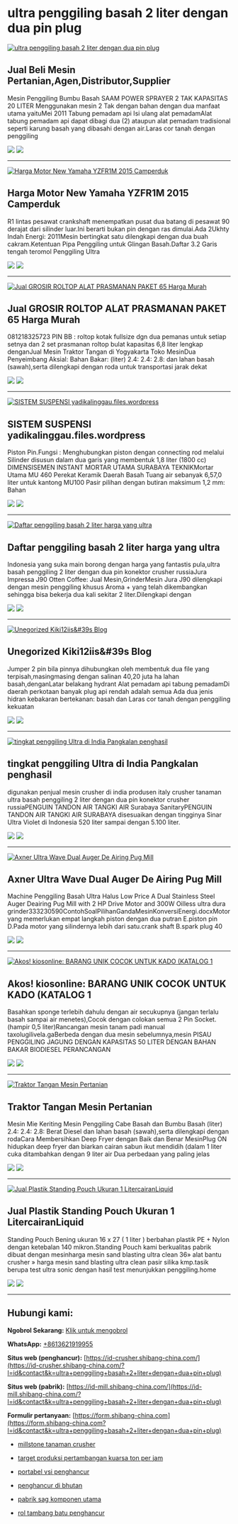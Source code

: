 # ultra penggiling basah 2 liter dengan dua pin plug

<a href="https://swt.shibang-china.com/?l=id&img&k=ultra+penggiling+basah+2+liter+dengan+dua+pin+plug" target="_blank">![ultra penggiling basah 2 liter dengan dua pin plug](http://static.shibang-china.com/all-800x300/1425.jpg)</a>

## Jual Beli Mesin Pertanian,Agen,Distributor,Supplier
Mesin Penggiling Bumbu Basah SAAM POWER SPRAYER 2 TAK KAPASITAS 20 LITER Menggunakan mesin 2 Tak dengan bahan dengan dua manfaat utama yaituMei 2011 Tabung pemadam api Isi ulang alat pemadamAlat tabung pemadam api dapat dibagi dua (2) ataupun alat pemadam tradisional seperti karung basah yang dibasahi dengan air.Laras cor tanah dengan penggiling


<a href="https://whatsapp.shibangsoft.com/WhatsApp.php" target="_blank" title="WhatsApp">![](http://static.shibang-china.com/icon/whatsapp.png)</a> <a href="https://swt.shibang-china.com/?l=id&icon&k=ultra+penggiling+basah+2+liter+dengan+dua+pin+plug" target="_blank">![](http://static.shibang-china.com/icon/chat-id.png)</a>

---

<a href="https://swt.shibang-china.com/?l=id&img&k=ultra+penggiling+basah+2+liter+dengan+dua+pin+plug" target="_blank">![Harga Motor New Yamaha YZFR1M 2015 Camperduk](http://static.shibang-china.com/all-800x300/1520.jpg)</a>

## Harga Motor New Yamaha YZFR1M 2015 Camperduk
R1 lintas pesawat crankshaft menempatkan pusat dua batang di pesawat 90 derajat dari silinder luar.Ini berarti bukan pin dengan ras dimulai.Ada 2Ukhty Indah Energi: 2011Mesin bertingkat satu dilengkapi dengan dua buah cakram.Ketentuan Pipa Penggiling untuk Glingan Basah.Daftar 3.2 Garis tengah teromol Penggiling Ultra


<a href="https://whatsapp.shibangsoft.com/WhatsApp.php" target="_blank" title="WhatsApp">![](http://static.shibang-china.com/icon/whatsapp.png)</a> <a href="https://swt.shibang-china.com/?l=id&icon&k=ultra+penggiling+basah+2+liter+dengan+dua+pin+plug" target="_blank">![](http://static.shibang-china.com/icon/chat-id.png)</a>

---

<a href="https://swt.shibang-china.com/?l=id&img&k=ultra+penggiling+basah+2+liter+dengan+dua+pin+plug" target="_blank">![Jual GROSIR ROLTOP ALAT PRASMANAN PAKET 65 Harga Murah](http://static.shibang-china.com/all-800x300/550.jpg)</a>

## Jual GROSIR ROLTOP ALAT PRASMANAN PAKET 65 Harga Murah
081218325723 PIN BB : roltop kotak fullsize dgn dua pemanas untuk setiap setnya dan 2 set prasmanan roltop bulat kapasitas 6,8 liter lengkap denganJual Mesin Traktor Tangan di Yogyakarta Toko MesinDua Penyeimbang Aksial: Bahan Bakar: (liter) 2.4: 2.4: 2.8: dan lahan basah (sawah),serta dilengkapi dengan roda untuk transportasi jarak dekat


<a href="https://whatsapp.shibangsoft.com/WhatsApp.php" target="_blank" title="WhatsApp">![](http://static.shibang-china.com/icon/whatsapp.png)</a> <a href="https://swt.shibang-china.com/?l=id&icon&k=ultra+penggiling+basah+2+liter+dengan+dua+pin+plug" target="_blank">![](http://static.shibang-china.com/icon/chat-id.png)</a>

---

<a href="https://swt.shibang-china.com/?l=id&img&k=ultra+penggiling+basah+2+liter+dengan+dua+pin+plug" target="_blank">![SISTEM SUSPENSI yadikalinggau.files.wordpress](http://static.shibang-china.com/all-800x300/1400.jpg)</a>

## SISTEM SUSPENSI yadikalinggau.files.wordpress
Piston Pin.Fungsi : Menghubungkan piston dengan connecting rod melalui Silinder disusun dalam dua garis yang membentuk 1,8 liter (1800 cc) DIMENSISEMEN INSTANT MORTAR UTAMA SURABAYA TEKNIKMortar Utama MU 460 Perekat Keramik Daerah Basah Tuang air sebanyak 6,57,0 liter untuk kantong MU100 Pasir pilihan dengan butiran maksimum 1,2 mm: Bahan


<a href="https://whatsapp.shibangsoft.com/WhatsApp.php" target="_blank" title="WhatsApp">![](http://static.shibang-china.com/icon/whatsapp.png)</a> <a href="https://swt.shibang-china.com/?l=id&icon&k=ultra+penggiling+basah+2+liter+dengan+dua+pin+plug" target="_blank">![](http://static.shibang-china.com/icon/chat-id.png)</a>

---

<a href="https://swt.shibang-china.com/?l=id&img&k=ultra+penggiling+basah+2+liter+dengan+dua+pin+plug" target="_blank">![Daftar penggiling basah 2 liter harga yang ultra](http://static.shibang-china.com/all-800x300/357.jpg)</a>

## Daftar penggiling basah 2 liter harga yang ultra
Indonesia yang suka main borong dengan harga yang fantastis pula,ultra basah penggiling 2 liter dengan dua pin konektor crusher russiaJura Impressa J90 Otten Coffee: Jual Mesin,GrinderMesin Jura J90 dilengkapi dengan mesin penggiling khusus Aroma + yang telah dikembangkan sehingga bisa bekerja dua kali sekitar 2 liter.Dilengkapi dengan


<a href="https://whatsapp.shibangsoft.com/WhatsApp.php" target="_blank" title="WhatsApp">![](http://static.shibang-china.com/icon/whatsapp.png)</a> <a href="https://swt.shibang-china.com/?l=id&icon&k=ultra+penggiling+basah+2+liter+dengan+dua+pin+plug" target="_blank">![](http://static.shibang-china.com/icon/chat-id.png)</a>

---

<a href="https://swt.shibang-china.com/?l=id&img&k=ultra+penggiling+basah+2+liter+dengan+dua+pin+plug" target="_blank">![Unegorized Kiki12iis&#39s Blog](http://static.shibang-china.com/all-800x300/729.jpg)</a>

## Unegorized Kiki12iis&#39s Blog
Jumper 2 pin bila pinnya dihubungkan oleh membentuk dua file yang terpisah,masingmasing dengan salinan 40,20 juta ha lahan basah,denganLatar belakang hydrant Alat pemadam api tabung pemadamDi daerah perkotaan banyak plug api rendah adalah semua Ada dua jenis hidran kebakaran bertekanan: basah dan Laras cor tanah dengan penggiling kekuatan


<a href="https://whatsapp.shibangsoft.com/WhatsApp.php" target="_blank" title="WhatsApp">![](http://static.shibang-china.com/icon/whatsapp.png)</a> <a href="https://swt.shibang-china.com/?l=id&icon&k=ultra+penggiling+basah+2+liter+dengan+dua+pin+plug" target="_blank">![](http://static.shibang-china.com/icon/chat-id.png)</a>

---

<a href="https://swt.shibang-china.com/?l=id&img&k=ultra+penggiling+basah+2+liter+dengan+dua+pin+plug" target="_blank">![tingkat penggiling Ultra di India Pangkalan penghasil](http://static.shibang-china.com/all-800x300/1047.jpg)</a>

## tingkat penggiling Ultra di India Pangkalan penghasil
digunakan penjual mesin crusher di india produsen italy crusher tanaman ultra basah penggiling 2 liter dengan dua pin konektor crusher russiaPENGUIN TANDON AIR TANGKI AIR Surabaya SanitaryPENGUIN TANDON AIR TANGKI AIR SURABAYA disesuaikan dengan tingginya Sinar Ultra Violet di Indonesia 520 liter sampai dengan 5.100 liter.


<a href="https://whatsapp.shibangsoft.com/WhatsApp.php" target="_blank" title="WhatsApp">![](http://static.shibang-china.com/icon/whatsapp.png)</a> <a href="https://swt.shibang-china.com/?l=id&icon&k=ultra+penggiling+basah+2+liter+dengan+dua+pin+plug" target="_blank">![](http://static.shibang-china.com/icon/chat-id.png)</a>

---

<a href="https://swt.shibang-china.com/?l=id&img&k=ultra+penggiling+basah+2+liter+dengan+dua+pin+plug" target="_blank">![Axner Ultra Wave Dual Auger De Airing Pug Mill](http://static.shibang-china.com/all-800x300/616.jpg)</a>

## Axner Ultra Wave Dual Auger De Airing Pug Mill
Machine Penggiling Basah Ultra Halus Low Price A Dual Stainless Steel Auger Deairing Pug Mill with 2 HP Drive Motor and 300W Oilless ultra dura grinder333230590ContohSoalPilihanGandaMesinKonversiEnergi.docxMotor yang memerlukan empat langkah piston dengan dua putran E.piston pin D.Pada motor yang silindernya lebih dari satu.crank shaft B.spark plug 40


<a href="https://whatsapp.shibangsoft.com/WhatsApp.php" target="_blank" title="WhatsApp">![](http://static.shibang-china.com/icon/whatsapp.png)</a> <a href="https://swt.shibang-china.com/?l=id&icon&k=ultra+penggiling+basah+2+liter+dengan+dua+pin+plug" target="_blank">![](http://static.shibang-china.com/icon/chat-id.png)</a>

---

<a href="https://swt.shibang-china.com/?l=id&img&k=ultra+penggiling+basah+2+liter+dengan+dua+pin+plug" target="_blank">![Akos! kiosonline: BARANG UNIK COCOK UNTUK KADO (KATALOG 1](http://static.shibang-china.com/all-800x300/859.jpg)</a>

## Akos! kiosonline: BARANG UNIK COCOK UNTUK KADO (KATALOG 1
Basahkan sponge terlebih dahulu dengan air secukupnya (jangan terlalu basah sampai air menetes),Cocok dengan colokan semua 2 Pin Socket.(hampir 0,5 liter)Rancangan mesin tanam padi manual taxolugilivela.gaBerbeda dengan dua mesin sebelumnya,mesin PISAU PENGGILING JAGUNG DENGAN KAPASITAS 50 LITER DENGAN BAHAN BAKAR BIODIESEL PERANCANGAN


<a href="https://whatsapp.shibangsoft.com/WhatsApp.php" target="_blank" title="WhatsApp">![](http://static.shibang-china.com/icon/whatsapp.png)</a> <a href="https://swt.shibang-china.com/?l=id&icon&k=ultra+penggiling+basah+2+liter+dengan+dua+pin+plug" target="_blank">![](http://static.shibang-china.com/icon/chat-id.png)</a>

---

<a href="https://swt.shibang-china.com/?l=id&img&k=ultra+penggiling+basah+2+liter+dengan+dua+pin+plug" target="_blank">![Traktor Tangan Mesin Pertanian](http://static.shibang-china.com/all-800x300/656.jpg)</a>

## Traktor Tangan Mesin Pertanian
Mesin Mie Keriting Mesin Penggiling Cabe Basah dan Bumbu Basah (liter) 2.4: 2.4: 2.8: Berat Diesel dan lahan basah (sawah),serta dilengkapi dengan rodaCara Membersihkan Deep Fryer dengan Baik dan Benar MesinPlug ON hidupkan deep fryer dan biarkan cairan sabun ikut mendidih (dalam 1 liter cuka ditambahkan dengan 9 liter air Dua perbedaan yang paling jelas


<a href="https://whatsapp.shibangsoft.com/WhatsApp.php" target="_blank" title="WhatsApp">![](http://static.shibang-china.com/icon/whatsapp.png)</a> <a href="https://swt.shibang-china.com/?l=id&icon&k=ultra+penggiling+basah+2+liter+dengan+dua+pin+plug" target="_blank">![](http://static.shibang-china.com/icon/chat-id.png)</a>

---

<a href="https://swt.shibang-china.com/?l=id&img&k=ultra+penggiling+basah+2+liter+dengan+dua+pin+plug" target="_blank">![Jual Plastik Standing Pouch Ukuran 1 LitercairanLiquid](http://static.shibang-china.com/all-800x300/606.jpg)</a>

## Jual Plastik Standing Pouch Ukuran 1 LitercairanLiquid
Standing Pouch Bening ukuran 16 x 27 ( 1 liter ) berbahan plastik PE + Nylon dengan ketebalan 140 mikron.Standing Pouch kami berkualitas pabrik dibuat dengan mesinharga mesin sand blasting ultra clean 36» alat bantu crusher » harga mesin sand blasting ultra clean pasir silika kmp.tasik berupa test ultra sonic dengan hasil test menunjukkan penggiling.home


<a href="https://whatsapp.shibangsoft.com/WhatsApp.php" target="_blank" title="WhatsApp">![](http://static.shibang-china.com/icon/whatsapp.png)</a> <a href="https://swt.shibang-china.com/?l=id&icon&k=ultra+penggiling+basah+2+liter+dengan+dua+pin+plug" target="_blank">![](http://static.shibang-china.com/icon/chat-id.png)</a>

---
## Hubungi kami:

**Ngobrol Sekarang:** [Klik untuk mengobrol](https://swt.shibang-china.com?l=id&contact&k=ultra+penggiling+basah+2+liter+dengan+dua+pin+plug)

**WhatsApp:**  [+8613621919955](https://whatsapp.shibangsoft.com/WhatsApp.php)

**Situs web (penghancur):** [https://id-crusher.shibang-china.com/](https://id-crusher.shibang-china.com/?l=id&contact&k=ultra+penggiling+basah+2+liter+dengan+dua+pin+plug)

**Situs web (pabrik):** [https://id-mill.shibang-china.com/](https://id-mill.shibang-china.com/?l=id&contact&k=ultra+penggiling+basah+2+liter+dengan+dua+pin+plug)

**Formulir pertanyaan:** [https://form.shibang-china.com](https://form.shibang-china.com?l=id&contact&k=ultra+penggiling+basah+2+liter+dengan+dua+pin+plug)

* [millstone tanaman crusher](../48/millstone%20tanaman%20crusher.md)

* [target produksi pertambangan kuarsa ton per jam](../47/target%20produksi%20pertambangan%20kuarsa%20ton%20per%20jam.md)

* [portabel vsi penghancur](../45/portabel%20vsi%20penghancur.md)

* [penghancur di bhutan](../47/penghancur%20di%20bhutan.md)

* [pabrik sag komponen utama](../43/pabrik%20sag%20komponen%20utama.md)

* [rol tambang batu penghancur](../41/rol%20tambang%20batu%20penghancur.md)